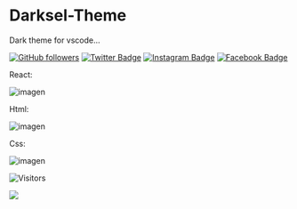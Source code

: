 # Darksel-Theme
Dark theme for vscode... 

[![GitHub followers](https://img.shields.io/github/followers/rxtsel?style=social&label=rxtsel)](https://www.github.com/rxtsel)
[![Twitter Badge](https://img.shields.io/badge/-cristhixnn-black?style=flat-square&logo=Twitter&logoColor=white&link=https://www.twitter.com/cristhixnn/)](https://www.twitter.com/cristhixnn/)
[![Instagram Badge](https://img.shields.io/badge/-cristhixnn-black?style=flat-square&logo=Instagram&logoColor=white&link=https://www.instagram.com/cristhixnn/)](https://www.instagram.com/cristhixnn/)
[![Facebook Badge](https://img.shields.io/badge/-cristhixnn-black?style=flat-square&logo=Facebook&logoColor=white&link=https://www.facebook.com/cristhixnn)](https://www.facebook.com/cristhixnn)

React:

![imagen](https://user-images.githubusercontent.com/85462420/169218532-a1cf7ef7-5529-4e0f-b17e-710ee9741350.png)

Html:

![imagen](https://user-images.githubusercontent.com/85462420/169220895-cbf65007-9102-45de-9a62-a23d48c35001.png)

Css:

![imagen](https://user-images.githubusercontent.com/85462420/169221183-24ef8a11-d35c-4cf4-a4ab-d3785e1f5642.png)

![Visitors](https://api.visitorbadge.io/api/visitors?path=https%3A%2F%2Fgithub.com%2Frxtsel%2FDarksel-Theme&labelColor=%23000000&countColor=%23000000&style=flat)

<a href="https://www.buymeacoffee.com/rxtsel" target="_blank"><img src="https://user-images.githubusercontent.com/85462420/169225342-344f2ecd-905c-4f0b-a656-83d7123eb3cc.png" /></a>
